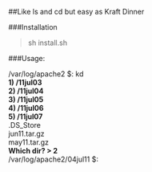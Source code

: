 ##Like ls and cd but easy as Kraft Dinner

###Installation

> sh install.sh

###Usage:

/var/log/apache2 $: kd  
**1) /11jul03**  
**2) /11jul04**  
**3) /11jul05**  
**4) /11jul06**  
**5) /11jul07**  
.DS_Store  
jun11.tar.gz  
may11.tar.gz  
**Which dir? > 2**  
/var/log/apache2/04jul11 $:
